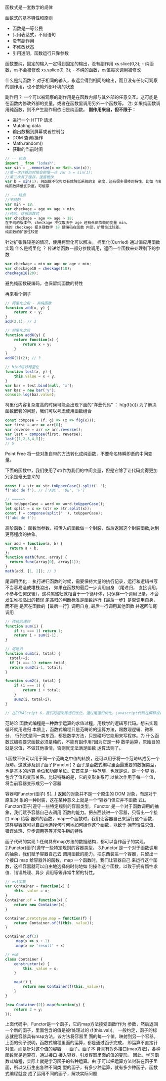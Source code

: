 函数式是一套数学的规律

函数式的基本特性和原则
- 函数是一等公民 
- 只用表达式，不用语句
- 没有副作用
- 不修改状态
- 引用透明，函数运行只靠参数

函数要纯，固定的输入一定得到固定的输出，没有副作用
xs.slice(0,3); - 纯函数，xs不会被修改
xs.splice(0, 3); - 不纯的函数，xs值每次调用被修改

什么是纯函数？
对于相同的输入，永远会得到相同的输出，而且没有任何可观察的副作用，也不依赖外部环境的状态

副作用？
一个可以被观察的副作用是在函数内部与其外部的任意交互。这可能是在函数内修改外部的变量，或者在函数里调用另外一个函数等。
注: 如果纯函数调用纯函数，则不产生副作用依旧是纯函数。
**副作用来自，但不限于：**
- 进行一个 HTTP 请求
- Mutating data
- 输出数据到屏幕或者控制台
- DOM 查询/操作
- Math.random()
- 获取的当前时间

```js
// -- 优点
import _ from 'lodash';
var sin = _.memorize(x => Math.sin(x));
//第一次计算的时候会稍慢一点 var a = sin(1);
//第二次有了缓存，速度极快
var b = sin(1); 纯函数不仅可以有效降低系统的复 杂度，还有很多很棒的特性，比如 可缓存性
纯函数降低复杂度，可缓存

// -- 缺点
//不纯的
var min = 18;
var checkage = age => age > min;
//纯的，这很函数式
var checkage = age => age > 18;
在不纯的版本中，checkage 不仅取决于 age 还有外部依赖的变量 min。
纯的 checkage 把关键数字 18 硬编码在函数 内部，扩展性比较差。
纯函数的扩张性较差
```

针对扩张性较差的情况，使用柯里化可以解决。
柯里化(Curried) 通过偏应用函数实现
什么是柯里化 ？ 传递给函数一部分参数调用，返回一个函数来处理剩下的参数
```js
var checkage = min => age => age > min;
var checkage18 = checkage(18);
checkage18(20);
```
避免纯函数硬编码，也保留纯函数的特性

再来看个例子
```js
// 柯里化之前 - 非纯函数
function add(x, y) {
    return x + y;
}
add(2,1); // 3

// 柯里化之后 
function addX(y) {
    return function(x) {
        return x + y;
    }
}
addX(1)(2); // 3

// bind进行柯里化
function test(x, y) {
    this.value = x + y;
}
var bar = test.bind(null, 'x');
var baz = new bar('y');
console.log(baz.value);
```

柯里化内容复杂度高的时候可能会出现下面的“洋葱代码” ： h(g(f(x)))
为了解决函数嵌套的问题，我们可以考虑使用函数组合

```js
const compose = (f, g) => (x => f(g(x)));
var first = arr => arr[0];
var reverse = arr => arr.reverse();
var last = compose(first, reverse);
last([1,2,3,4,5]); 
// 5
```

Point Free
将一些对象自带的方法转化成纯函数，不要命名转瞬即逝的中间变量。

下面的函数中，我们使用了str作为我们的中间变量，但是它除了让代码变得更加冗余是毫无意义的
```js
const f = str => str.toUpperCase().split(' ');
f('abc de f'); // ['ABC', 'DE', 'F']

// =====>
let toUpperCase = word => word.toUpperCase();
let split = x => (str => str.split(x));
const f = componse(split(' '), toUpperCase);
f('abc de f');
```


高阶函数：
函数当参数，把传入的函数做一个封装，然后返回这个封装函数,达到更高程度的抽象。
```js
var add = function(a, b) {
  return a + b;
};
function math(func, array) {
  return func(array[0], array[1]);
}
math(add, [1, 2]); // 3
```


尾调用优化：
执行递归函数的时候，需要保持大量的执行记录，运行和逻辑书写不当容易造成堆栈溢出，
如果在函数的最后一步调用自身 （尾递归， 直接调用，不参与任何逻辑），这种尾递归就相当于一个循环体，只保存一个调用记录，不会发生堆栈溢出的错误
尾递归的判断标准是函数运行【最后一步】是否调用自身， 而不是 是否在函数的【最后一行】调用自身, 最后一行调用其他函数 并返回叫尾调用
```js
// 传统的递归
function sum(i) {
    if (i === 1) return 1;
    return i + sum(i-1);
}

// 尾递归
function sum1(i, total) {
  total+=i;
  if (i === 1) return total;
  return sum2(i-1, total);
}

function sum2(i, total) {
    if (i === 1) {
        return i + total;
    }
    sum2(i, total+i);
}

// 在ECMAScript 6，我们将迎来尾递归优化，通过尾递归优化，javascript代码在解释成机器 码的时候，将会向while看起，也就是说，同时拥有数学表达能力和while的效能
```


范畴论
函数式编程是一种数学运算的求值过程，用数学的逻辑写代码。想去实现循环就用递归
本质上，函数式编程只是范畴论的运算方法，跟数理逻辑、微积分、 行列式是同一类东西，都是数学方法，只是碰巧它能用来写程序。为 什么函数式编程要求函数必须是纯的，不能有副作用?因为它是一种 数学运算，原始目的就是求值，不做其他事情，否则就无法满足函数 运算法则了。


1.函数不仅可以用于同一个范畴之中值的转换，还可以用于将一个范畴转成另一个范畴。这就涉及到了函子(Functor)
2.函子是函数式编程里面最重要的数据类型，也是基本的运算 单位和功能单位。它首先是一种范畴，也就是说，是一个容 器，包含了值和变形关系。比较特殊的是，它的变形关系可 以依次作用于每一个值，将当前容器变形成另一个容器

容器和Functor(函子)
$(...) 返回的对象并不是一个原生的 DOM 对象，而是对于原生对 象的一种封装，这在某种意义上就是一个“容器”(但它并不函数 式)。
Functor(函子)遵守一些特定规则的容器类型。
Functor 是一个对于函数调用的抽象，我们赋予容器自己去调用 函数的能力。把东西装进一个容器，只留出一个接口 map 给容 器外的函数，map一个函数时，我们让容器自己来运行这个函数， 这样容器就可以自由地选择何时何地如何操作这个函数，以致于 拥有惰性求值、错误处理、异步调用等等非常牛掰的特性

函子代码的实现
1.任何具有map方法的数据结构，都可以当作函子的实现。 
2.Functor(函子)遵守一些特定规则的容器类型。
3.Functor 是一个对于函数调用的抽象，我们赋予容器自己去 调用函数的能力。把东西装进一个容器，只留出一个接口 map 给容器外的函数，map 一个函数时，我们让容器自己 来运行这个函数，这样容器就可以自由地选择何时何地如 何操作这个函数，以致于拥有惰性求值、错误处理、异步 调用等等非常牛掰的特性。

```js
// es5实现
var Container = function(x) {
    this._value = x;
}
Container.of = function(x) {
    return new Container(x);
}

Container.prototype.map = function(f) {
    return Container.of(f(this._value));
}

Container.of(3)
    .map(x => x + 1)
    .map(x => 'result' + x)

// es6
class Container {
    constructor(x) {
        this._value = x;
    }

    map(f) {
        return new Container(f(this._value));
    }
}

(new Container(2)).map(function(y) {
    return 2 + y;
});
```
上面代码中，Functor是一个函子，它的map方法接受函数f作为 参数，然后返回一个新的函子，里面包含的值是被f处理过的 (f(this.val))。 一般约定，函子的标志就是容器具有map方法。该方法将容器里 面的每一个值，映射到另一个容器。 上面的例子说明，函数式编程里面的运算，都是通过函子完成， 即运算不直接针对值，而是针对这个值的容器----函子。函子本 身具有对外接口(map方法)，各种函数就是运算符，通过接口 接入容器，引发容器里面的值的变形。 因此，学习函数式编程，实际上就是学习函子的各种运算。由 于可以把运算方法封装在函子里面，所以又衍生出各种不同类 型的函子，有多少种运算，就有多少种函子。函数式编程就变 成了运用不同的函子，解决实际问题
